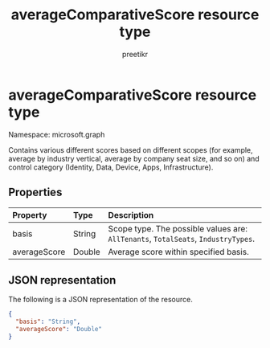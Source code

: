 ﻿---
title: "averageComparativeScore resource type"
description: "Contains various different scores based on different scopes."
localization_priority: Normal
author: preetikr
ms.prod: ""
doc_type: resourcePageType
---

#  averageComparativeScore resource type

Namespace: microsoft.graph

Contains various different scores based on different scopes (for example, average by industry vertical, average by company seat size, and so on) and control category (Identity, Data, Device, Apps, Infrastructure).

## Properties

| Property     | Type   | Description                                                                       |
| :----------- | :----- | :-------------------------------------------------------------------------------- |
| basis        | String | Scope type. The possible values are: `AllTenants`, `TotalSeats`, `IndustryTypes`. |
| averageScore | Double | Average score within specified basis.                                             |

## JSON representation

The following is a JSON representation of the resource.

<!-- {
  "blockType": "resource",
  "optionalProperties": [

  ],
  "@odata.type": "microsoft.graph.averageComparativeScore"
}-->

```json
{
  "basis": "String",
  "averageScore": "Double"
}

```

<!-- {
  "type": "#page.annotation",
  "description": "averageComparativeScore resource",
  "keywords": "",
  "section": "documentation",
  "tocPath": ""
}-->

